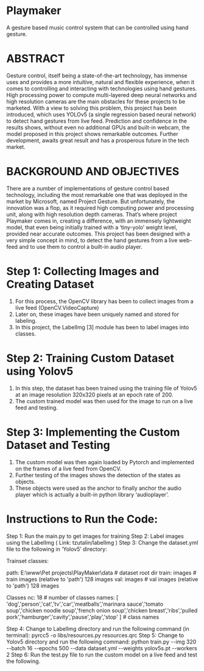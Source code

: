 # Playmaker
A gesture based music control system that can be controlled using hand gesture. 


# ABSTRACT
Gesture control, itself being a state-of-the-art technology, has immense uses and provides a more intuitive, natural and flexible experience, when it comes to controlling and interacting with technologies using hand gestures. High processing power to compute multi-layered deep neural networks and high resolution cameras are the main obstacles for these projects to be marketed. With a view to solving this problem, this project has been introduced, which uses YOLOv5 (a single regression based neural network) to detect hand gestures from live feed. Prediction and confidence in the results shows, without even no additional GPUs and built-in webcam, the model proposed in this project shows remarkable outcomes. Further development, awaits great result and has a prosperous future in the tech market.

# BACKGROUND AND OBJECTIVES
There are a number of implementations of gesture control based technology, including the most remarkable one that was deployed in the market by Microsoft, named Project Gesture. But unfortunately, the innovation was a flop, as it required high computing power and processing unit, along with high resolution depth cameras. That’s where project Playmaker comes in, creating a difference, with an immensely lightweight model, that even being initially trained with a ‘tiny-yolo’ weight level, provided near accurate outcomes.
This project has been designed with a very simple concept in mind, to detect the hand gestures from a live web-feed and to use them to control a built-in audio player. 

# Step 1: Collecting Images and Creating Dataset
1.	For this process, the OpenCV library has been to collect images from a live feed (OpenCV.VideoCapture)
2.	Later on, these images have been uniquely named and stored for labeling.
3.	In this project, the LabelImg [3] module has been to label images into classes.

# Step 2: Training Custom Dataset using Yolov5
1.	In this step, the dataset has been trained using the training file of Yolov5 at an image resolution 320x320 pixels at an epoch rate of 200.
2.	The custom trained model was then used for the image to run on a live feed and testing.

# Step 3: Implementing the Custom Dataset and Testing
1.	The custom model was then again loaded by Pytorch and implemented on the frames of a live feed from OpenCV.
2.	Further testing of the images shows the detection of the states as objects. 
3.	These objects were used as the anchor to finally anchor the audio player which is actually a built-in python library ‘audioplayer’.  

# Instructions to Run the Code:
Step 1: Run the main.py to get images for training
Step 2: Label images using the LabelImg ( Link: tzutalin/labelImg )
Step 3: Change the dataset.yml file to the following in ‘Yolov5’ directory:

Trainset classes:

path: E:\www\Pet projects\PlayMaker\data # dataset root dir
train: images # train images (relative to 'path') 128 images
val: images # val images (relative to 'path') 128 images

Classes
nc: 18  # number of classes
names: [ 
'dog','person','cat','tv','car','meatballs','marinara sauce','tomato soup','chicken noodle soup','french onion soup','chicken breast','ribs','pulled pork','hamburger','cavity','pause','play','stop' ]  # class names


Step 4: Change to LabelImg directory and run the following command (in terminal): 
	pyrcc5 -o libs/resources.py resources.qrc
Step 5: Change to Yolov5 directory and run the following command:
	python train.py --img 320 --batch 16 --epochs 500 --data dataset.yml --weights yolov5s.pt --workers 2
Step 6: Run the test.py file to run the custom model on a live feed and test the following.
